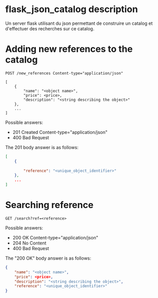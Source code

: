 # flask_json_catalog description
Un server flask utilisant du json permettant de construire un catalog et
d'effectuer des recherches sur ce catalog.


# Adding new references to the catalog

```http
POST /new_references Content-type="application/json"

[
    {
        "name": "<object name>",
        "price": <price>,
        "description": "<string describing the object>"
    },
    ...
]
```

Possible answers:

- 201 Created Content-type="application/json"
- 400 Bad Request

The 201 body answer is as follows:

```json
[
    {
 
        "reference": "<unique_object_identifier>"
    },
    ...
]
```

# Searching reference

```http
GET /search?ref=<reference>
```

Possible answers:

- 200 OK Content-type="application/json"
- 204 No Content
- 400 Bad Request

The "200 OK" body answer is as follows:

```json
{
    "name": "<object name>",
    "price": <price>,
    "description": "<string describing the object>",
    "reference": "<unique_object_identifier>"
}
```
